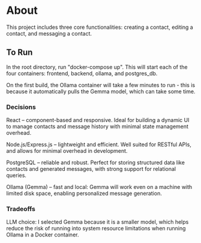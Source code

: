 # About
This project includes three core functionalities: creating a contact, editing a contact, and messaging a contact. 


## To Run

In the root directory, run "docker-compose up". This will start each of the four containers: frontend, backend, ollama, and postgres_db. 

On the first build, the Ollama container will take a few minutes to run - this is because it automatically pulls the Gemma model, which can take some time. 



### Decisions

React – component-based and responsive. Ideal for building a dynamic UI to manage contacts and message history with minimal state management overhead.

Node.js/Express.js – lightweight and efficient. Well suited for RESTful APIs, and allows for minimal overhead in development.

PostgreSQL – reliable and robust. Perfect for storing structured data like contacts and generated messages, with strong support for relational queries.

Ollama (Gemma) – fast and local: Gemma will work even on a machine with limited disk space, enabling personalized message generation. 


### Tradeoffs

LLM choice: I selected Gemma because it is a smaller model, which helps reduce the risk of running into system resource limitations when running Ollama in a Docker container.
